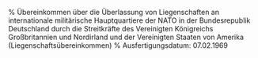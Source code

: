 % Übereinkommen über die Überlassung von Liegenschaften an internationale militärische Hauptquartiere der NATO in der Bundesrepublik Deutschland durch die Streitkräfte des Vereinigten Königreichs Großbritannien und Nordirland und der Vereinigten Staaten von Amerika  (Liegenschaftsübereinkommen)
% Ausfertigungsdatum: 07.02.1969
 
